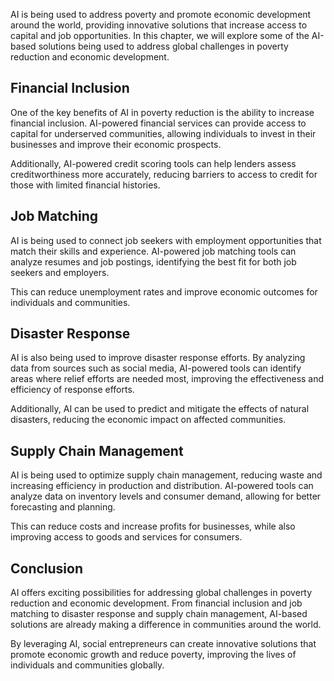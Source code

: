 
AI is being used to address poverty and promote economic development around the world, providing innovative solutions that increase access to capital and job opportunities. In this chapter, we will explore some of the AI-based solutions being used to address global challenges in poverty reduction and economic development.

Financial Inclusion
-------------------

One of the key benefits of AI in poverty reduction is the ability to increase financial inclusion. AI-powered financial services can provide access to capital for underserved communities, allowing individuals to invest in their businesses and improve their economic prospects.

Additionally, AI-powered credit scoring tools can help lenders assess creditworthiness more accurately, reducing barriers to access to credit for those with limited financial histories.

Job Matching
------------

AI is being used to connect job seekers with employment opportunities that match their skills and experience. AI-powered job matching tools can analyze resumes and job postings, identifying the best fit for both job seekers and employers.

This can reduce unemployment rates and improve economic outcomes for individuals and communities.

Disaster Response
-----------------

AI is also being used to improve disaster response efforts. By analyzing data from sources such as social media, AI-powered tools can identify areas where relief efforts are needed most, improving the effectiveness and efficiency of response efforts.

Additionally, AI can be used to predict and mitigate the effects of natural disasters, reducing the economic impact on affected communities.

Supply Chain Management
-----------------------

AI is being used to optimize supply chain management, reducing waste and increasing efficiency in production and distribution. AI-powered tools can analyze data on inventory levels and consumer demand, allowing for better forecasting and planning.

This can reduce costs and increase profits for businesses, while also improving access to goods and services for consumers.

Conclusion
----------

AI offers exciting possibilities for addressing global challenges in poverty reduction and economic development. From financial inclusion and job matching to disaster response and supply chain management, AI-based solutions are already making a difference in communities around the world.

By leveraging AI, social entrepreneurs can create innovative solutions that promote economic growth and reduce poverty, improving the lives of individuals and communities globally.
